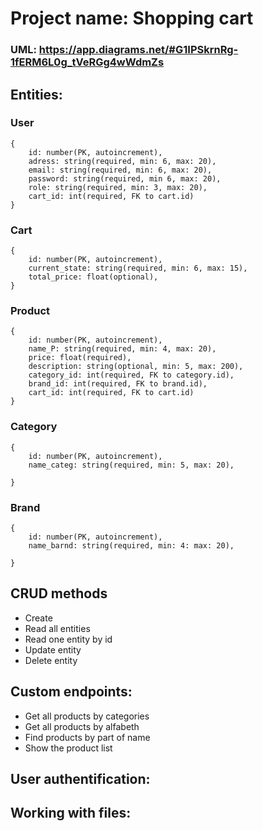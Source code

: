 # Project name: Shopping cart

### UML: https://app.diagrams.net/#G1IPSkrnRg-1fERM6L0g_tVeRGg4wWdmZs
## Entities:

### User
```
{
    id: number(PK, autoincrement),
    adress: string(required, min: 6, max: 20),
    email: string(required, min: 6, max: 20),
    password: string(required, min 6, max: 20),
    role: string(required, min: 3, max: 20),
    cart_id: int(required, FK to cart.id)
}
```
### Cart
```
{
    id: number(PK, autoincrement),
    current_state: string(required, min: 6, max: 15),
    total_price: float(optional),
}
```
### Product
```
{
    id: number(PK, autoincrement),
    name_P: string(required, min: 4, max: 20),
    price: float(required),
    description: string(optional, min: 5, max: 200),
    category_id: int(required, FK to category.id),
    brand_id: int(required, FK to brand.id),
    cart_id: int(required, FK to cart.id)
}
```
### Category
```
{
    id: number(PK, autoincrement),
    name_categ: string(required, min: 5, max: 20),

}
```
### Brand
```
{
    id: number(PK, autoincrement),
    name_barnd: string(required, min: 4: max: 20),

}
```
## CRUD methods
+ Create
+ Read all entities
+ Read one entity by id
+ Update entity
+ Delete entity

## Custom endpoints:
+ Get all products by categories
+ Get all products by alfabeth
+ Find products by part of name
+ Show the product list

## User authentification:


## Working with files:

